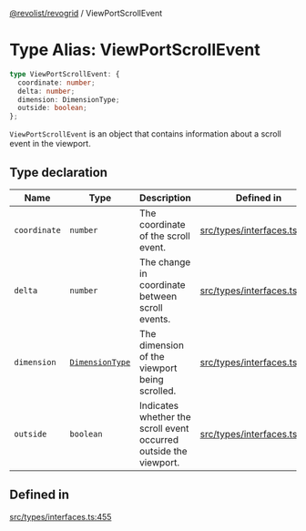 [@revolist/revogrid](README.md) / ViewPortScrollEvent

# Type Alias: ViewPortScrollEvent

```ts
type ViewPortScrollEvent: {
  coordinate: number;
  delta: number;
  dimension: DimensionType;
  outside: boolean;
};
```

`ViewPortScrollEvent` is an object that contains information about a scroll
event in the viewport.

## Type declaration

| Name | Type | Description | Defined in |
| ------ | ------ | ------ | ------ |
| `coordinate` | `number` | The coordinate of the scroll event. | [src/types/interfaces.ts:463](https://github.com/revolist/revogrid/blob/3fee8276dedac5f7aa7fa43a0495db32609daeca/src/types/interfaces.ts#L463) |
| `delta` | `number` | The change in coordinate between scroll events. | [src/types/interfaces.ts:467](https://github.com/revolist/revogrid/blob/3fee8276dedac5f7aa7fa43a0495db32609daeca/src/types/interfaces.ts#L467) |
| `dimension` | [`DimensionType`](TypeAlias.DimensionType.md) | The dimension of the viewport being scrolled. | [src/types/interfaces.ts:459](https://github.com/revolist/revogrid/blob/3fee8276dedac5f7aa7fa43a0495db32609daeca/src/types/interfaces.ts#L459) |
| `outside` | `boolean` | Indicates whether the scroll event occurred outside the viewport. | [src/types/interfaces.ts:471](https://github.com/revolist/revogrid/blob/3fee8276dedac5f7aa7fa43a0495db32609daeca/src/types/interfaces.ts#L471) |

## Defined in

[src/types/interfaces.ts:455](https://github.com/revolist/revogrid/blob/3fee8276dedac5f7aa7fa43a0495db32609daeca/src/types/interfaces.ts#L455)
